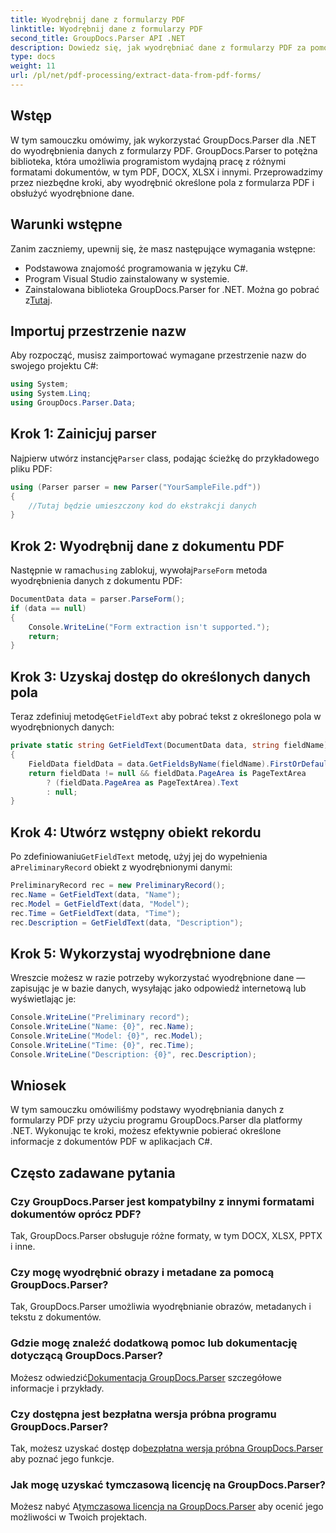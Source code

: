```yaml
---
title: Wyodrębnij dane z formularzy PDF
linktitle: Wyodrębnij dane z formularzy PDF
second_title: GroupDocs.Parser API .NET
description: Dowiedz się, jak wyodrębniać dane z formularzy PDF za pomocą GroupDocs.Parser dla .NET. Przewodnik krok po kroku z przykładami kodu i często zadawanymi pytaniami.
type: docs
weight: 11
url: /pl/net/pdf-processing/extract-data-from-pdf-forms/
---
```

## Wstęp
W tym samouczku omówimy, jak wykorzystać GroupDocs.Parser dla .NET do wyodrębnienia danych z formularzy PDF. GroupDocs.Parser to potężna biblioteka, która umożliwia programistom wydajną pracę z różnymi formatami dokumentów, w tym PDF, DOCX, XLSX i innymi. Przeprowadzimy przez niezbędne kroki, aby wyodrębnić określone pola z formularza PDF i obsłużyć wyodrębnione dane.
## Warunki wstępne
Zanim zaczniemy, upewnij się, że masz następujące wymagania wstępne:
- Podstawowa znajomość programowania w języku C#.
- Program Visual Studio zainstalowany w systemie.
- Zainstalowana biblioteka GroupDocs.Parser for .NET. Można go pobrać z[Tutaj](https://releases.groupdocs.com/parser/net/).

## Importuj przestrzenie nazw
Aby rozpocząć, musisz zaimportować wymagane przestrzenie nazw do swojego projektu C#:
```csharp
using System;
using System.Linq;
using GroupDocs.Parser.Data;
```
## Krok 1: Zainicjuj parser
 Najpierw utwórz instancję`Parser` class, podając ścieżkę do przykładowego pliku PDF:
```csharp
using (Parser parser = new Parser("YourSampleFile.pdf"))
{
    //Tutaj będzie umieszczony kod do ekstrakcji danych
}
```
## Krok 2: Wyodrębnij dane z dokumentu PDF
 Następnie w ramach`using` zablokuj, wywołaj`ParseForm` metoda wyodrębnienia danych z dokumentu PDF:
```csharp
DocumentData data = parser.ParseForm();
if (data == null)
{
    Console.WriteLine("Form extraction isn't supported.");
    return;
}
```
## Krok 3: Uzyskaj dostęp do określonych danych pola
 Teraz zdefiniuj metodę`GetFieldText` aby pobrać tekst z określonego pola w wyodrębnionych danych:
```csharp
private static string GetFieldText(DocumentData data, string fieldName)
{
    FieldData fieldData = data.GetFieldsByName(fieldName).FirstOrDefault();
    return fieldData != null && fieldData.PageArea is PageTextArea
        ? (fieldData.PageArea as PageTextArea).Text
        : null;
}
```
## Krok 4: Utwórz wstępny obiekt rekordu
 Po zdefiniowaniu`GetFieldText` metodę, użyj jej do wypełnienia a`PreliminaryRecord` obiekt z wyodrębnionymi danymi:
```csharp
PreliminaryRecord rec = new PreliminaryRecord();
rec.Name = GetFieldText(data, "Name");
rec.Model = GetFieldText(data, "Model");
rec.Time = GetFieldText(data, "Time");
rec.Description = GetFieldText(data, "Description");
```
## Krok 5: Wykorzystaj wyodrębnione dane
Wreszcie możesz w razie potrzeby wykorzystać wyodrębnione dane — zapisując je w bazie danych, wysyłając jako odpowiedź internetową lub wyświetlając je:
```csharp
Console.WriteLine("Preliminary record");
Console.WriteLine("Name: {0}", rec.Name);
Console.WriteLine("Model: {0}", rec.Model);
Console.WriteLine("Time: {0}", rec.Time);
Console.WriteLine("Description: {0}", rec.Description);
```

## Wniosek
W tym samouczku omówiliśmy podstawy wyodrębniania danych z formularzy PDF przy użyciu programu GroupDocs.Parser dla platformy .NET. Wykonując te kroki, możesz efektywnie pobierać określone informacje z dokumentów PDF w aplikacjach C#.

## Często zadawane pytania
### Czy GroupDocs.Parser jest kompatybilny z innymi formatami dokumentów oprócz PDF?
Tak, GroupDocs.Parser obsługuje różne formaty, w tym DOCX, XLSX, PPTX i inne.
### Czy mogę wyodrębnić obrazy i metadane za pomocą GroupDocs.Parser?
Tak, GroupDocs.Parser umożliwia wyodrębnianie obrazów, metadanych i tekstu z dokumentów.
### Gdzie mogę znaleźć dodatkową pomoc lub dokumentację dotyczącą GroupDocs.Parser?
 Możesz odwiedzić[Dokumentacja GroupDocs.Parser](https://reference.groupdocs.com/parser/net/) szczegółowe informacje i przykłady.
### Czy dostępna jest bezpłatna wersja próbna programu GroupDocs.Parser?
 Tak, możesz uzyskać dostęp do[bezpłatna wersja próbna GroupDocs.Parser](https://releases.groupdocs.com/) aby poznać jego funkcje.
### Jak mogę uzyskać tymczasową licencję na GroupDocs.Parser?
 Możesz nabyć A[tymczasowa licencja na GroupDocs.Parser](https://purchase.groupdocs.com/temporary-license/) aby ocenić jego możliwości w Twoich projektach.